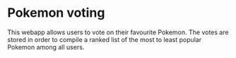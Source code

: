 # Pokemon voting
This webapp allows users to vote on their favourite Pokemon. The votes are stored in order to compile a ranked list of the most to least popular Pokemon among all users.
